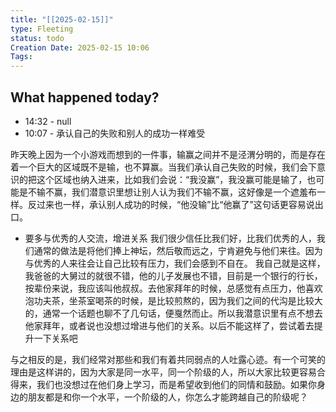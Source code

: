 ```yaml
---
title: "[[2025-02-15]]"
type: Fleeting
status: todo
Creation Date: 2025-02-15 10:06
Tags:
---
```



## What happened today?
- 14:32 - null
- 10:07 - 承认自己的失败和别人的成功一样难受

昨天晚上因为一个小游戏而想到的一件事，输赢之间并不是泾渭分明的，而是存在着一个巨大的区域既不是输，也不算赢。当我们承认自己失败的时候，我们会下意识的把这个区域也纳入进来，比如我们会说：“我没赢”，我没赢可能是输了，也可能是不输不赢，我们潜意识里想让别人认为我们不输不赢，这好像是一个遮羞布一样。反过来也一样，承认别人成功的时候，“他没输”比“他赢了”这句话更容易说出口。

- 要多与优秀的人交流，增进关系
我们很少信任比我们好，比我们优秀的人，我们通常的做法是将他们捧上神坛，然后敬而远之，宁肯避免与他们来往。因为与优秀的人来往会让自己比较有压力，我们会感到不自在。
我自己就是这样，我爸爸的大舅过的就很不错，他的儿子发展也不错，目前是一个银行的行长，按辈份来说，我应该叫他叔叔。去他家拜年的时候，总感觉有点压力，他喜欢泡功夫茶，坐茶室喝茶的时候，是比较煎熬的，因为我们之间的代沟是比较大的，通常一个话题也聊不了几句话，便戛然而止。所以我潜意识里有点不想去他家拜年，或者说也没想过增进与他们的关系。以后不能这样了，尝试着去提升一下关系吧

与之相反的是，我们经常对那些和我们有着共同弱点的人吐露心迹。有一个可笑的理由是这样讲的，因为大家是同一水平，同一个阶级的人，所以大家比较更容易合得来，我们也没想过在他们身上学习，而是希望收到他们的同情和鼓励。如果你身边的朋友都是和你一个水平，一个阶级的人，你怎么才能跨越自己的阶级呢？
